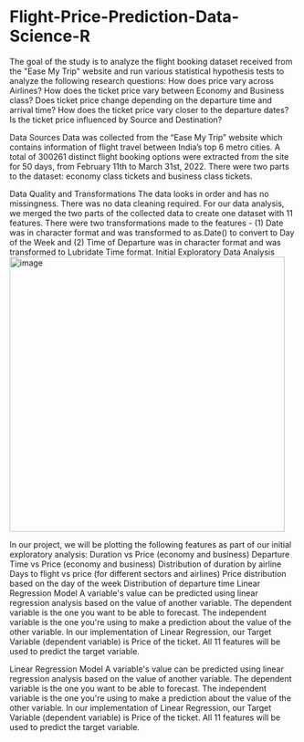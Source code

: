 # Flight-Price-Prediction-Data-Science-R

The goal of the study is to analyze the flight booking dataset received from the "Ease My Trip" website and run various statistical hypothesis tests to analyze the following research questions: 
How does price vary across Airlines?
How does the ticket price vary between Economy and Business class?
Does ticket price change depending on the departure time and arrival time?
How does the ticket price vary closer to the departure dates?
Is the ticket price influenced by Source and Destination?

Data Sources
Data was collected from the “Ease My Trip” website which contains information of flight travel between India’s top 6 metro cities.  A total of 300261 distinct flight booking options were extracted from the site for 50 days, from February 11th to March 31st, 2022. There were two parts to the dataset: economy class tickets and business class tickets. 


Data Quality and Transformations
The data looks in order and has no missingness. There was no data cleaning required. For our data analysis, we merged the two parts of the collected data to create one dataset with 11 features.  There were two transformations made to the features - (1) Date was in character format and was transformed to as.Date() to convert to Day of the Week and (2) Time of Departure was in character format and was transformed to Lubridate Time format.
Initial Exploratory Data Analysis
<img width="482" alt="image" src="https://github.com/farhanah09/Flight-Price-Prediction-Data-Science-R/assets/127971208/43dc59aa-83dc-4f34-a268-81ca5a20b680">


In our project, we will be plotting the following features as part of our initial exploratory analysis:
Duration vs Price (economy and business)
Departure Time vs Price (economy and business)
Distribution of duration by airline 
Days to flight vs price (for different sectors and airlines)
Price distribution based on the day of the week 
Distribution of departure time 
Linear Regression Model
A variable's value can be predicted using linear regression analysis based on the value of another variable. The dependent variable is the one you want to be able to forecast. The independent variable is the one you're using to make a prediction about the value of the other variable. In our implementation of Linear Regression, our Target Variable (dependent variable) is Price of the ticket. All 11 features will be used to predict the target variable.

Linear Regression Model
A variable's value can be predicted using linear regression analysis based on the value of another variable. The dependent variable is the one you want to be able to forecast. The independent variable is the one you're using to make a prediction about the value of the other variable. In our implementation of Linear Regression, our Target Variable (dependent variable) is Price of the ticket. All 11 features will be used to predict the target variable.
